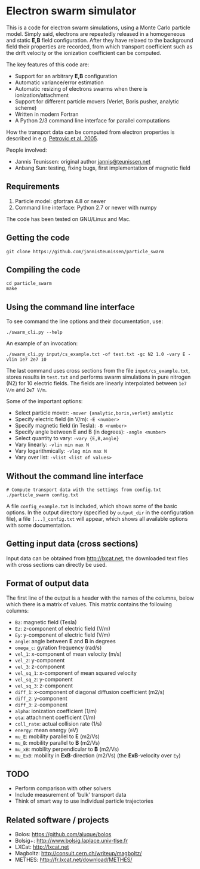 # Electron swarm simulator

This is a code for electron swarm simulations, using a Monte Carlo particle
model. Simply said, electrons are repeatedly released in a homogeneous and
static **E,B** field configuration. After they have relaxed to the background
field their properties are recorded, from which transport coefficient such as
the drift velocity or the ionization coefficient can be computed.

The key features of this code are:

* Support for an arbitrary **E,B** configuration
* Automatic variance/error estimation
* Automatic resizing of electrons swarms when there is ionization/attachment
* Support for different particle movers (Verlet, Boris pusher, analytic scheme)
* Written in modern Fortran
* A Python 2/3 command line interface for parallel computations

How the transport data can be computed from electron properties is described in
e.g. [Petrovic et al. 2005](http://dx.doi.org/10.1088/0022-3727/38/16/032).

People involved:

* Jannis Teunissen: original author jannis@teunissen.net
* Anbang Sun: testing, fixing bugs, first implementation of magnetic field

## Requirements

1. Particle model: gfortran 4.8 or newer
2. Command line interface: Python 2.7 or newer with numpy

The code has been tested on GNU/Linux and Mac.

## Getting the code

    git clone https://github.com/jannisteunissen/particle_swarm

## Compiling the code

    cd particle_swarm
    make

## Using the command line interface

To see command the line options and their documentation, use:

    ./swarm_cli.py --help

An example of an invocation:

    ./swarm_cli.py input/cs_example.txt -of test.txt -gc N2 1.0 -vary E -vlin 1e7 2e7 10

The last command uses cross sections from the file `input/cs_example.txt`,
stores results in `test.txt` and performs swarm simulations in pure nitrogen
(N2) for 10 electric fields. The fields are linearly interpolated between `1e7
V/m` and `2e7 V/m`.

Some of the important options:

* Select particle mover: `-mover {analytic,boris,verlet}`
  `analytic`
* Specify electric field (in V/m): `-E <number>`
* Specify magnetic field (in Tesla): `-B <number>`
* Specify angle between E and B (in degrees): `-angle <number>`
* Select quantity to vary: `-vary {E,B,angle}`
* Vary linearly: `-vlin min max N`
* Vary logarithmically: `-vlog min max N`
* Vary over list: `-vlist <list of values>`

## Without the command line interface

    # Compute transport data with the settings from config.txt
    ./particle_swarm config.txt

A file `config_example.txt` is included, which shows some of the basic options.
In the output directory (specified by `output_dir` in the configuration file), a
file `[...]_config.txt` will appear, which shows all available options with some
documentation.

## Getting input data (cross sections)

Input data can be obtained from http://lxcat.net, the downloaded text files with
cross sections can directly be used.

## Format of output data

The first line of the output is a header with the names of the columns, below
which there is a matrix of values. This matrix contains the following columns:

* `Bz`: magnetic field (Tesla)
* `Ez`: z-component of electric field (V/m)
* `Ey`: y-component of electric field (V/m)
* `angle`: angle between **E** and **B** in degrees
* `omega_c`: gyration frequency (rad/s)
* `vel_1`: x-component of mean velocity (m/s)
* `vel_2`: y-component
* `vel_3`: z-component
* `vel_sq_1`: x-component of mean squared velocity
* `vel_sq_2`: y-component
* `vel_sq_3`: z-component
* `diff_1`: x-component of diagonal diffusion coefficient (m2/s)
* `diff_2`: y-component
* `diff_3`: z-component
* `alpha`: ionization coefficient (1/m)
* `eta`: attachment coefficient (1/m)
* `coll_rate`: actual collision rate (1/s)
* `energy`: mean energy (eV)
* `mu_E`: mobility parallel to **E** (m2/Vs)
* `mu_B`: mobility parallel to **B** (m2/Vs)
* `mu_xB`: mobility perpendicular to **B** (m2/Vs)
* `mu_ExB`: mobility in **ExB**-direction (m2/Vs) (the **ExB**-velocity over `Ey`)

## TODO

* Perform comparison with other solvers
* Include measurement of 'bulk' transport data
* Think of smart way to use individual particle trajectories

## Related software / projects

* Bolos: https://github.com/aluque/bolos
* Bolsig+: http://www.bolsig.laplace.univ-tlse.fr
* LXCat: http://lxcat.net
* Magboltz: http://consult.cern.ch/writeup/magboltz/
* METHES: http://fr.lxcat.net/download/METHES/
